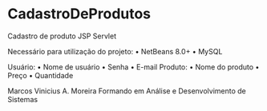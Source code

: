 # CadastroDeProdutos

Cadastro de produto
		JSP
	  Servlet

Necessário para utilização do projeto:
	•	NetBeans 8.0+
	•	MySQL

Usuário:
	•	Nome de usuário
	•	Senha
	•	E-mail
Produto:
	•	Nome do produto
	•	Preço
	•	Quantidade






Marcos Vinicius A. Moreira
Formando em Análise e Desenvolvimento de Sistemas